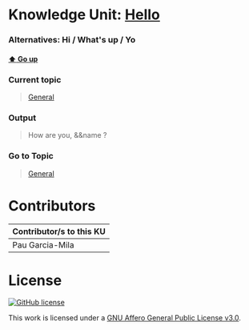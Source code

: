 # Knowledge Unit: [Hello](../../knowledge_units/general/hello.md)
### Alternatives:   Hi   /  What&#039;s up   /  Yo 
#### [:arrow_up: Go up](../../topics/general.md)
### Current topic
> [General](../../topics/general.md)
### Output
> How are you, &amp;&amp;name ?
### Go to Topic
> [General](../../topics/general.md)


# Contributors

| Contributor/s to this KU |
| - | 
| Pau Garcia-Mila |

# License
[![GitHub license](https://img.shields.io/github/license/inbrainz/cerebro)](https://github.com/inbrainz/cerebro/blob/master/LICENSE)

This work is licensed under a [GNU Affero General Public License v3.0](https://www.gnu.org/licenses/agpl-3.0.txt).